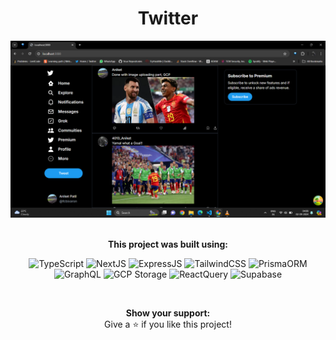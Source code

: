 <h1 align="center">
  <strong>Twitter</strong>
</h1>

<div align="center">
  <img alt="Demo" src="./Images/Screenshot (97).png" width="600" />
</div>

<br />

<p align="center">
  <strong>This project was built using:</strong>
</p>

<p align="center">
  <!-- 3D Icons for Technologies -->
  <img src="https://img.shields.io/badge/TypeScript-3178C6?logo=typescript&logoColor=white&style=for-the-badge" alt="TypeScript" />
  <img src="https://img.shields.io/badge/NextJS-000000?logo=next.js&logoColor=white&style=for-the-badge" alt="NextJS" />
  <img src="https://img.shields.io/badge/ExpressJS-000000?logo=express&logoColor=white&style=for-the-badge" alt="ExpressJS" />
  <img src="https://img.shields.io/badge/TailwindCSS-06B6D4?logo=tailwindcss&logoColor=white&style=for-the-badge" alt="TailwindCSS" />
  <img src="https://img.shields.io/badge/Prisma-2D3748?logo=prisma&logoColor=white&style=for-the-badge" alt="PrismaORM" />
  <img src="https://img.shields.io/badge/GraphQL-E10098?logo=graphql&logoColor=white&style=for-the-badge" alt="GraphQL" />
  <img src="https://img.shields.io/badge/GCP%20Storage-4285F4?logo=google-cloud&logoColor=white&style=for-the-badge" alt="GCP Storage" />
  <img src="https://img.shields.io/badge/ReactQuery-FF4154?logo=react-query&logoColor=white&style=for-the-badge" alt="ReactQuery" />
  <img src="https://img.shields.io/badge/Supabase-3F3F3F?logo=supabase&logoColor=white&style=for-the-badge" alt="Supabase" />
</p>

<br />

<p align="center">
  <strong>Show your support:</strong><br />
  Give a ⭐ if you like this project!
</p>
